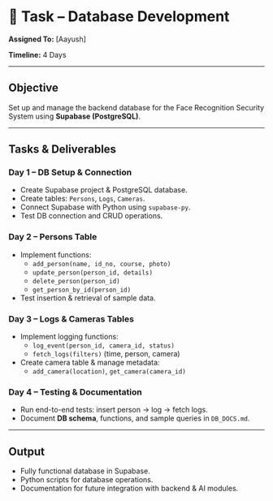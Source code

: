 # 📌 Task – Database Development
**Assigned To:** [Aayush]

**Timeline:** 4 Days  

---

## **Objective**
Set up and manage the backend database for the Face Recognition Security System using **Supabase (PostgreSQL)**.  

---

## **Tasks & Deliverables**

### **Day 1 – DB Setup & Connection**
- Create Supabase project & PostgreSQL database.
- Create tables: `Persons`, `Logs`, `Cameras`.
- Connect Supabase with Python using `supabase-py`.
- Test DB connection and CRUD operations.

### **Day 2 – Persons Table**
- Implement functions:
  - `add_person(name, id_no, course, photo)`  
  - `update_person(person_id, details)`  
  - `delete_person(person_id)`  
  - `get_person_by_id(person_id)`  
- Test insertion & retrieval of sample data.

### **Day 3 – Logs & Cameras Tables**
- Implement logging functions:
  - `log_event(person_id, camera_id, status)`  
  - `fetch_logs(filters)` (time, person, camera)
- Create camera table & manage metadata:
  - `add_camera(location)`, `get_camera(camera_id)`

### **Day 4 – Testing & Documentation**
- Run end-to-end tests: insert person → log → fetch logs.
- Document **DB schema**, functions, and sample queries in `DB_DOCS.md`.

---

## **Output**
- Fully functional database in Supabase.  
- Python scripts for database operations.  
- Documentation for future integration with backend & AI modules.
